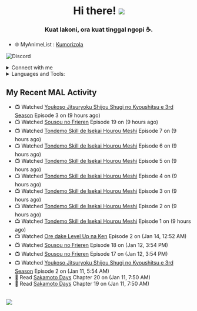 <h1 align="center">Hi there! <img src="https://media.giphy.com/media/hvRJCLFzcasrR4ia7z/giphy.gif" width="25px"> </h1>
<h3 align="center">Kuat lakoni, ora kuat tinggal ngopi ☕.</h3>

- 🌐 MyAnimeList : [Kumorizola](https://myanimelist.net/animelist/Kumorizola)

![Discord](https://discord.c99.nl/widget/theme-3/761213268009943051.png)
<details>
      <summary>Connect with me</summary>
    <p align="left">
        <a href="https://www.instagram.com/kumorizola/" target="blank"><img align="center"
                src="https://raw.githubusercontent.com/rahuldkjain/github-profile-readme-generator/master/src/images/icons/Social/instagram.svg"
                alt="kumorizola" height="30" width="40" /></a>
        <a href="https://discord.com" target="blank"><img align="center"
                src="https://raw.githubusercontent.com/rahuldkjain/github-profile-readme-generator/master/src/images/icons/Social/discord.svg"
                alt="Kumori#5882" height="30" width="40" /></a>
    </p>
</details>

<details>
    <summary align="left">Languages and Tools:</summary>
<p align="left">
      <a href="https://www.w3schools.com/css/" target="_blank">
        <img src="https://raw.githubusercontent.com/devicons/devicon/master/icons/css3/css3-original-wordmark.svg"
            alt="css3" width="40" height="40" /> </a> <a href="https://www.w3.org/html/" target="_blank"> <img
            src="https://raw.githubusercontent.com/devicons/devicon/master/icons/html5/html5-original-wordmark.svg"
            alt="html5" width="40" height="40" /> </a> <a href="https://www.java.com" target="_blank"> <img
            src="https://raw.githubusercontent.com/devicons/devicon/master/icons/java/java-original.svg" alt="java"
            width="40" height="40" /> </a> <a href="https://developer.mozilla.org/en-US/docs/Web/JavaScript"
            target="_blank"> <img
            src="https://raw.githubusercontent.com/devicons/devicon/master/icons/javascript/javascript-original.svg"
            alt="javascript" width="40" height="40" /> </a> <a href="https://nodejs.org" target="_blank"> <img
            src="https://raw.githubusercontent.com/devicons/devicon/master/icons/nodejs/nodejs-original-wordmark.svg"
            alt="nodejs" width="40" height="40" /> </a> <a href="https://www.python.org" target="_blank"> <img
            src="https://raw.githubusercontent.com/devicons/devicon/master/icons/python/python-original.svg"
            alt="python" width="40" height="40" /> </a> <a href="https://www.typescriptlang.org/" target="_blank"> <img
            src="https://raw.githubusercontent.com/devicons/devicon/master/icons/typescript/typescript-original.svg" 
            alt="typescript" width="40" height="40" /> </a> <a href="https://www.photoshop.com/en" target="_blank"> <img
            src="https://upload.wikimedia.org/wikipedia/commons/a/af/Adobe_Photoshop_CC_icon.svg" alt="photoshop" width="40" height="40"/> </a>
            <a href="https://www.adobe.com/products/premiere.html" target="_blank"> <img
            src="https://upload.wikimedia.org/wikipedia/commons/4/40/Adobe_Premiere_Pro_CC_icon.svg" alt="Premiere pro" width="40" height="40"/> </a>
            <a href="https://www.adobe.com/in/products/illustrator.html" target="_blank"> <img 
            src="https://upload.wikimedia.org/wikipedia/commons/f/fb/Adobe_Illustrator_CC_icon.svg" alt="illustrator" width="40" height="40"/> </a>
      
 </details>
 
 <h2> My Recent MAL Activity</h2>
<!-- MAL_ACTIVITY:start -->

- 📺 Watched [Youkoso Jitsuryoku Shijou Shugi no Kyoushitsu e 3rd Season](https://MyAnimeList.net/anime.php?id=51180) Episode 3 on (9 hours ago)
- 📺 Watched [Sousou no Frieren](https://MyAnimeList.net/anime.php?id=52991) Episode 19 on (9 hours ago)
- 📺 Watched [Tondemo Skill de Isekai Hourou Meshi](https://MyAnimeList.net/anime.php?id=53446) Episode 7 on (9 hours ago)
- 📺 Watched [Tondemo Skill de Isekai Hourou Meshi](https://MyAnimeList.net/anime.php?id=53446) Episode 6 on (9 hours ago)
- 📺 Watched [Tondemo Skill de Isekai Hourou Meshi](https://MyAnimeList.net/anime.php?id=53446) Episode 5 on (9 hours ago)
- 📺 Watched [Tondemo Skill de Isekai Hourou Meshi](https://MyAnimeList.net/anime.php?id=53446) Episode 4 on (9 hours ago)
- 📺 Watched [Tondemo Skill de Isekai Hourou Meshi](https://MyAnimeList.net/anime.php?id=53446) Episode 3 on (9 hours ago)
- 📺 Watched [Tondemo Skill de Isekai Hourou Meshi](https://MyAnimeList.net/anime.php?id=53446) Episode 2 on (9 hours ago)
- 📺 Watched [Tondemo Skill de Isekai Hourou Meshi](https://MyAnimeList.net/anime.php?id=53446) Episode 1 on (9 hours ago)
- 📺 Watched [Ore dake Level Up na Ken](https://MyAnimeList.net/anime.php?id=52299) Episode 2 on (Jan 14, 12:52 AM)
- 📺 Watched [Sousou no Frieren](https://MyAnimeList.net/anime.php?id=52991) Episode 18 on (Jan 12, 3:54 PM)
- 📺 Watched [Sousou no Frieren](https://MyAnimeList.net/anime.php?id=52991) Episode 17 on (Jan 12, 3:54 PM)
- 📺 Watched [Youkoso Jitsuryoku Shijou Shugi no Kyoushitsu e 3rd Season](https://MyAnimeList.net/anime.php?id=51180) Episode 2 on (Jan 11, 5:54 AM)
- 📖 Read [Sakamoto Days](https://MyAnimeList.net/manga.php?id=131334) Chapter 20 on (Jan 11, 7:50 AM)
- 📖 Read [Sakamoto Days](https://MyAnimeList.net/manga.php?id=131334) Chapter 19 on (Jan 11, 7:50 AM)

<!-- MAL_ACTIVITY:end -->

  
<h2 align="left"> <img src="https://media.discordapp.net/attachments/918405470073520168/919220018355523584/ezgif.com-gif-maker_1.gif">
